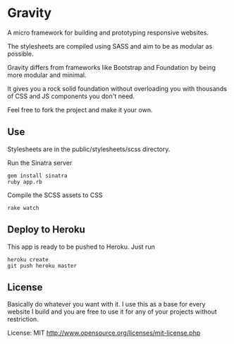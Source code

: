 # Gravity

A micro framework for building and prototyping responsive websites. 

The stylesheets are compiled using SASS and aim to be as modular as possible. 

Gravity differs from frameworks like Bootstrap and Foundation by being more modular and minimal. 

It gives you a rock solid foundation without overloading you with thousands of CSS and JS components you don't need.

Feel free to fork the project and make it your own.

## Use

Stylesheets are in the public/stylesheets/scss directory.

Run the Sinatra server

```
gem install sinatra
ruby app.rb
```

Compile the SCSS assets to CSS

```
rake watch
```

## Deploy to Heroku

This app is ready to be pushed to Heroku. Just run

```
heroku create
git push heroku master
```

## License 

Basically do whatever you want with it. I use this as a base for every website I build and you are free to use it for any of your projects without restriction. 

License: MIT http://www.opensource.org/licenses/mit-license.php